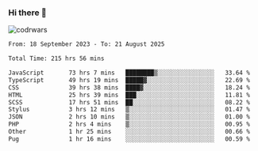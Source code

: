 ### Hi there 👋


![codrwars](https://www.codewars.com/users/rsschool_c9af20f58c35c696/badges/micro) 

<!--START_SECTION:waka-->

```txt
From: 18 September 2023 - To: 21 August 2025

Total Time: 215 hrs 56 mins

JavaScript       73 hrs 7 mins   ████████▒░░░░░░░░░░░░░░░░   33.64 %
TypeScript       49 hrs 19 mins  █████▓░░░░░░░░░░░░░░░░░░░   22.69 %
CSS              39 hrs 38 mins  ████▓░░░░░░░░░░░░░░░░░░░░   18.24 %
HTML             25 hrs 39 mins  ███░░░░░░░░░░░░░░░░░░░░░░   11.81 %
SCSS             17 hrs 51 mins  ██░░░░░░░░░░░░░░░░░░░░░░░   08.22 %
Stylus           3 hrs 12 mins   ▒░░░░░░░░░░░░░░░░░░░░░░░░   01.47 %
JSON             2 hrs 10 mins   ▒░░░░░░░░░░░░░░░░░░░░░░░░   01.00 %
PHP              2 hrs 4 mins    ▒░░░░░░░░░░░░░░░░░░░░░░░░   00.95 %
Other            1 hr 25 mins    ░░░░░░░░░░░░░░░░░░░░░░░░░   00.66 %
Pug              1 hr 16 mins    ░░░░░░░░░░░░░░░░░░░░░░░░░   00.59 %
```

<!--END_SECTION:waka-->
